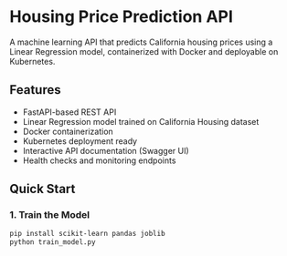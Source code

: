 # Housing Price Prediction API

A machine learning API that predicts California housing prices using a Linear Regression model, containerized with Docker and deployable on Kubernetes.

## Features

- FastAPI-based REST API
- Linear Regression model trained on California Housing dataset
- Docker containerization
- Kubernetes deployment ready
- Interactive API documentation (Swagger UI)
- Health checks and monitoring endpoints

## Quick Start

### 1. Train the Model
```bash
pip install scikit-learn pandas joblib
python train_model.py
